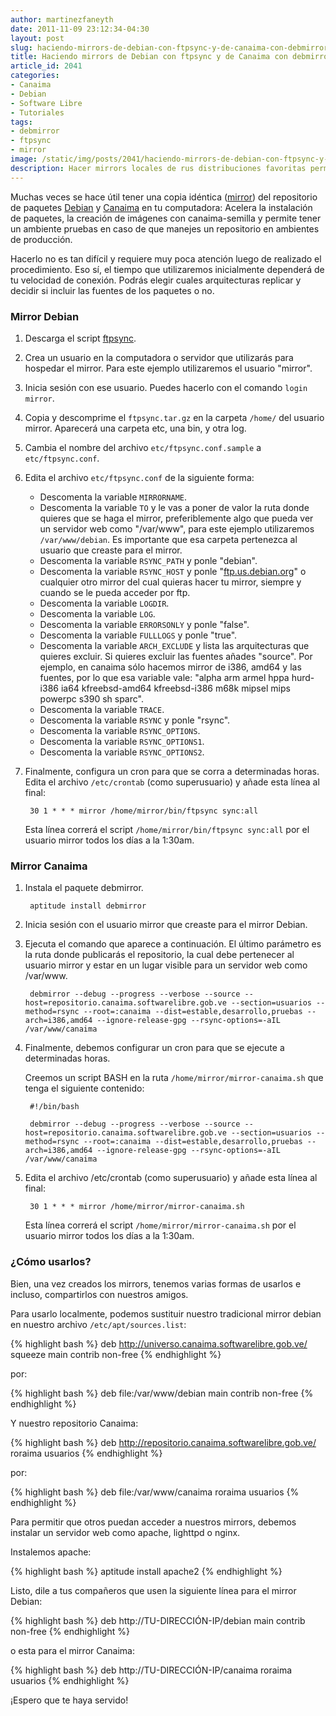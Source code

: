 ```yaml
---
author: martinezfaneyth
date: 2011-11-09 23:12:34-04:30
layout: post
slug: haciendo-mirrors-de-debian-con-ftpsync-y-de-canaima-con-debmirror
title: Haciendo mirrors de Debian con ftpsync y de Canaima con debmirror
article_id: 2041
categories:
- Canaima
- Debian
- Software Libre
- Tutoriales
tags:
- debmirror
- ftpsync
- mirror
image: /static/img/posts/2041/haciendo-mirrors-de-debian-con-ftpsync-y-de-canaima-con-debmirror__1.jpg
description: Hacer mirrors locales de rus distribuciones favoritas permite agilizar los procesos de desarrollo, entre otros beneficios.
---
```


Muchas veces se hace útil tener una copia idéntica ([mirror](http://www.debian.org/mirror/)) del repositorio de paquetes [Debian](ftp://ftp.us.debian.org/debian/) y [Canaima](http://repositorio.canaima.softwarelibre.gob.ve/) en tu computadora: Acelera la instalación de paquetes, la creación de imágenes con canaima-semilla y permite tener un ambiente pruebas en caso de que manejes un repositorio en ambientes de producción.

Hacerlo no es tan difícil y requiere muy poca atención luego de realizado el procedimiento. Eso sí, el tiempo que utilizaremos inicialmente dependerá de tu velocidad de conexión. Podrás elegir cuales arquitecturas replicar y decidir si incluir las fuentes de los paquetes o no.

### Mirror Debian

1. Descarga el script [ftpsync](http://ftp-master.debian.org/ftpsync.tar.gz).
2. Crea un usuario en la computadora o servidor que utilizarás para hospedar el mirror. Para este ejemplo utilizaremos el usuario "mirror".
3. Inicia sesión con ese usuario. Puedes hacerlo con el comando `login mirror`.
4. Copia y descomprime el `ftpsync.tar.gz` en la carpeta `/home/` del usuario mirror. Aparecerá una carpeta etc, una bin, y otra log.
5. Cambia el nombre del archivo `etc/ftpsync.conf.sample` a `etc/ftpsync.conf`.
6. Edita el archivo `etc/ftpsync.conf` de la siguiente forma:
    * Descomenta la variable `MIRRORNAME`.
    * Descomenta la variable `TO` y le vas a poner de valor la ruta donde quieres que se haga el mirror, preferiblemente algo que pueda ver un servidor web como "/var/www", para este ejemplo utilizaremos `/var/www/debian`. Es importante que esa carpeta pertenezca al usuario que creaste para el mirror.
    * Descomenta la variable `RSYNC_PATH` y ponle "debian".
    * Descomenta la variable `RSYNC_HOST` y ponle "[ftp.us.debian.org](ftp://ftp.us.debian.org/)" o cualquier otro mirror del cual quieras hacer tu mirror, siempre y cuando se le pueda acceder por ftp.
    * Descomenta la variable `LOGDIR`.
    * Descomenta la variable `LOG`.
    * Descomenta la variable `ERRORSONLY` y ponle "false".
    * Descomenta la variable `FULLLOGS` y ponle "true".
    * Descomenta la variable `ARCH_EXCLUDE` y lista las arquitecturas que quieres excluir. Si quieres excluir las fuentes añades "source". Por ejemplo, en canaima sólo hacemos mirror de i386, amd64 y las fuentes, por lo que esa variable vale: "alpha arm armel hppa hurd-i386 ia64 kfreebsd-amd64 kfreebsd-i386 m68k mipsel mips powerpc s390 sh sparc".
    * Descomenta la variable `TRACE`.
    * Descomenta la variable `RSYNC` y ponle "rsync".
    * Descomenta la variable `RSYNC_OPTIONS`.
    * Descomenta la variable `RSYNC_OPTIONS1`.
    * Descomenta la variable `RSYNC_OPTIONS2`.
7. Finalmente, configura un cron para que se corra a determinadas horas. Edita el archivo `/etc/crontab` (como superusuario) y añade esta línea al final:

        30 1 * * * mirror /home/mirror/bin/ftpsync sync:all

    Esta línea correrá el script `/home/mirror/bin/ftpsync sync:all` por el usuario mirror todos los días a la 1:30am.

### Mirror Canaima

1. Instala el paquete debmirror.

        aptitude install debmirror

2. Inicia sesión con el usuario mirror que creaste para el mirror Debian.
3. Ejecuta el comando que aparece a continuación. El último parámetro es la ruta donde publicarás el repositorio, la cual debe pertenecer al usuario mirror y estar en un lugar visible para un servidor web como /var/www.

        debmirror --debug --progress --verbose --source --host=repositorio.canaima.softwarelibre.gob.ve --section=usuarios --method=rsync --root=:canaima --dist=estable,desarrollo,pruebas --arch=i386,amd64 --ignore-release-gpg --rsync-options=-aIL /var/www/canaima

4. Finalmente, debemos configurar un cron para que se ejecute a determinadas horas.

    Creemos un script BASH en la ruta `/home/mirror/mirror-canaima.sh` que tenga el siguiente contenido:

        #!/bin/bash

        debmirror --debug --progress --verbose --source --host=repositorio.canaima.softwarelibre.gob.ve --section=usuarios --method=rsync --root=:canaima --dist=estable,desarrollo,pruebas --arch=i386,amd64 --ignore-release-gpg --rsync-options=-aIL /var/www/canaima

5. Edita el archivo /etc/crontab (como superusuario) y añade esta línea al final:

        30 1 * * * mirror /home/mirror/mirror-canaima.sh

    Esta línea correrá el script `/home/mirror/mirror-canaima.sh` por el usuario mirror todos los días a la 1:30am.

### ¿Cómo usarlos?

Bien, una vez creados los mirrors, tenemos varias formas de usarlos e incluso, compartirlos con nuestros amigos.

Para usarlo localmente, podemos sustituir nuestro tradicional mirror debian en nuestro archivo `/etc/apt/sources.list`:

{% highlight bash %}
deb http://universo.canaima.softwarelibre.gob.ve/ squeeze main contrib non-free
{% endhighlight %}

por:

{% highlight bash %}
deb file:/var/www/debian main contrib non-free
{% endhighlight %}

Y nuestro repositorio Canaima:

{% highlight bash %}
deb http://repositorio.canaima.softwarelibre.gob.ve/ roraima usuarios
{% endhighlight %}

por:

{% highlight bash %}
deb file:/var/www/canaima roraima usuarios
{% endhighlight %}

Para permitir que otros puedan acceder a nuestros mirrors, debemos instalar un servidor web como apache, lighttpd o nginx.

Instalemos apache:

{% highlight bash %}
aptitude install apache2
{% endhighlight %}

Listo, dile a tus compañeros que usen la siguiente línea para el mirror Debian:

{% highlight bash %}
deb http://TU-DIRECCIÓN-IP/debian main contrib non-free
{% endhighlight %}

o esta para el mirror Canaima:

{% highlight bash %}
deb http://TU-DIRECCIÓN-IP/canaima roraima usuarios
{% endhighlight %}

¡Espero que te haya servido!
